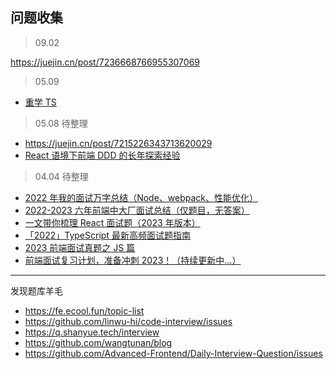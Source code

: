 ## 问题收集

> 09.02

https://juejin.cn/post/7236668766955307069

> 05.09

- [重学 TS](https://juejin.cn/post/7211358106629750841)

> 05.08 待整理

- https://juejin.cn/post/7215226343713620029
- [React 语境下前端 DDD 的长年探索经验](https://juejin.cn/post/7187584683478089787)

> 04.04 待整理

- [2022 年我的面试万字总结（Node、webpack、性能优化）](https://juejin.cn/post/7161292246526984228)
- [2022-2023 六年前端中大厂面试总结（仅题目，无答案）](https://juejin.cn/post/7207410405857017917)
- [一文带你梳理 React 面试题（2023 年版本）](https://juejin.cn/post/7182382408807743548)
- [「2022」TypeScript 最新高频面试题指南](https://juejin.cn/post/7162011064819777567)
- [2023 前端面试真题之 JS 篇](https://juejin.cn/post/7202904269535887418)
- [前端面试复习计划，准备冲刺 2023！（持续更新中...）](https://juejin.cn/post/7184720010563027001)

---

发现题库羊毛

- https://fe.ecool.fun/topic-list
- https://github.com/linwu-hi/code-interview/issues
- https://q.shanyue.tech/interview
- https://github.com/wangtunan/blog
- https://github.com/Advanced-Frontend/Daily-Interview-Question/issues
